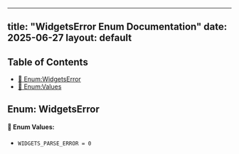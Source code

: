 <!-- Formatted by A³BS formatter.py -->
<!-- Generated by A³BS document.py -->
---
title: "WidgetsError Enum Documentation"
date: 2025-06-27
layout: default
---

## Table of Contents
- [🔧 Enum:WidgetsError](#enum-widgetserror)
- [🔧 Enum:Values](#enum-values)
## Enum: WidgetsError
#### 📝 Enum Values:
<a name="enum-values"></a>
  - `WIDGETS_PARSE_ERROR = 0`